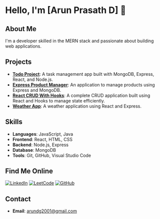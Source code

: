 # Hello, I'm [Arun Prasath D] 👋

## About Me
I'm a developer skilled in the MERN stack and passionate about building web applications.

## Projects
- **[Todo Project](https://github.com/arunprasathd005/mern-todo.git)**: A task management app built with MongoDB, Express, React, and Node.js.
- **[Express Product Manager](https://github.com/arunprasathd005/express-product-manager.git)**: An application to manage products using Express and MongoDB.
- **[React CRUD With Hooks](https://github.com/arunprasathd005/react-CRUD-with-hooks.git)**: A complete CRUD application built using React and Hooks to manage state efficiently.
- **[Weather App](https://github.com/arunprasathd005/weatherapp.git)**: A weather application using React and Express.


## Skills
- **Languages**: JavaScript, Java
- **Frontend**: React, HTML, CSS
- **Backend**: Node.js, Express
- **Database**: MongoDB
- **Tools**: Git, GitHub, Visual Studio Code

## Find Me Online
[![LinkedIn](https://img.shields.io/badge/LinkedIn-Connect-blue?logo=linkedin)](https://www.linkedin.com/in/arun-prasath-d-481a3625b/)
[![LeetCode](https://img.shields.io/badge/LeetCode-Profile-orange?logo=leetcode)](https://leetcode.com/u/arunprasathd_005/)
[![GitHub](https://img.shields.io/badge/GitHub-Follow-black?logo=github)](https://github.com/arunprasathd005)

 
## Contact
- **Email**: [arundg2001@gmail.com](mailto:arundg2001@gmail.com)
